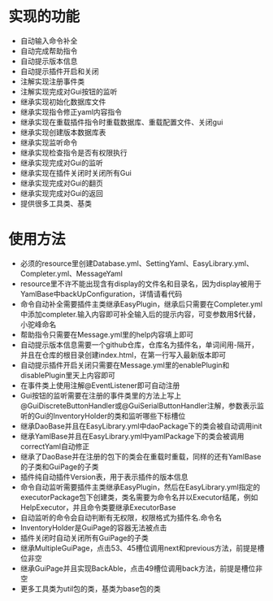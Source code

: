 # 实现的功能
* 自动输入命令补全
* 自动完成帮助指令
* 自动提示版本信息
* 自动提示插件开启和关闭
* 注解实现注册事件类
* 注解实现完成对Gui按钮的监听
* 继承实现初始化数据库文件
* 继承实现指令修正yaml内容指令
* 继承实现在重载插件指令时重载数据库、重载配置文件、关闭gui
* 继承实现创建版本数据库表
* 继承实现监听命令
* 继承实现检查指令是否有权限执行
* 继承实现完成对Gui的监听
* 继承实现在插件关闭时关闭所有Gui
* 继承实现完成对Gui的翻页
* 继承实现完成对Gui的返回
* 提供很多工具类、基类

# 使用方法
* 必须的resource里创建Database.yml、SettingYaml、EasyLibrary.yml、Completer.yml、MessageYaml
* resource里不许不能出现含有display的文件名和目录名，因为display被用于YamlBase中backUpConfiguration，详情请看代码
* 命令自动补全需要插件主类继承EasyPlugin，继承后只需要在Completer.yml中添加completer.输入内容即可补全输入后的提示内容，可变参数用$代替，小驼峰命名
* 帮助指令只需要在Message.yml里的help内容填上即可
* 自动提示版本信息需要一个github仓库，仓库名为插件名，单词间用-隔开，并且在仓库的根目录创建index.html，在第一行写入最新版本即可
* 自动提示插件开启关闭只需要在Message.yml里的enablePlugin和disablePlugin里天上内容即可
* 在事件类上使用注解@EventListener即可自动注册
* Gui按钮的监听需要在注册的事件类里的方法上写上@GuiDiscreteButtonHandler或@GuiSerialButtonHandler注解，参数表示监听的Gui的InventoryHolder的类和监听哪些下标槽位
* 继承DaoBase并且在EasyLibrary.yml中daoPackage下的类会被自动调用init
* 继承YamlBase并且在EasyLibrary.yml中yamlPackage下的类会被调用correctYaml自动修正
* 继承了DaoBase并在注册的包下的类会在重载时重载，同样的还有YamlBase的子类和GuiPage的子类
* 插件纯自动插件Version表，用于表示插件的版本信息
* 命令自动监听需要插件主类继承EasyPlugin，然后在EasyLibrary.yml指定的executorPackage包下创建类，类名需要为命令名并以Executor结尾，例如HelpExecutor，并且命令类要继承ExecutorBase
* 自动监听的命令会自动判断有无权限，权限格式为插件名.命令名
* InventoryHolder是GuiPage的容器无法被点击
* 插件关闭时自动关闭所有GuiPage的子类
* 继承MultipleGuiPage，点击53、45槽位调用next和previous方法，前提是槽位非空
* 继承GuiPage并且实现BackAble，点击49槽位调用back方法，前提是槽位非空
* 更多工具类为util包的类，基类为base包的类